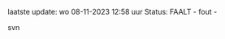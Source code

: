 laatste update: 
wo 08-11-2023 12:58   uur 
Status: FAALT - fout - 
<div class="service R">svn</div>